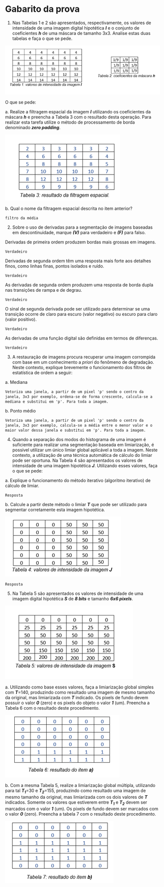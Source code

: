 # Gabarito da prova

1.  Nas Tabelas 1 e 2 são apresentados, respectivamente, os valores de intensidade de uma imagem digital hipotética **_I_** e o conjunto de coeficientes **_h_** de uma máscara de tamanho 3x3. Analise estas duas tabelas e faça o que se pede.

![Figura 1 da questão 1](https://github.com/talissonavila/IFCEMaracanau/blob/main/Ciencia_da_Computacao/Processamento_Digital_de_Imagens/2023_1/Avaliacao_2/imagens/pdi_2023_1_av2_pergunta_1_i.PNG)

O que se pede:

a.  Realize a filtragem espacial da imagem **_I_** utilizando os coeficientes da máscara **_h_** e preencha a Tabela 3 com o resultado desta operação. Para realizar esta tarefa utilize o método de processamento de borda denominado **_zero padding_**.

![Resposta da questão 1 item a](https://github.com/talissonavila/IFCEMaracanau/blob/main/Ciencia_da_Computacao/Processamento_Digital_de_Imagens/2023_1/Avaliacao_2/imagens/pdi_2023_1_av2_resposta_1_i.PNG)

b. Qual o nome da filtragem espacial descrita no item anterior?

    filtro da média

2.  Sobre o uso de derivadas para a segmentação de imagens baseadas em descontinuidade, marque **_(V)_** para verdadeiro e **_(F)_** para falso.

Derivadas de primeira ordem produzem bordas mais grossas em imagens.

    Verdadeiro

Derivadas de segunda ordem têm uma resposta mais forte aos detalhes finos, como linhas finas, pontos isolados e ruído.

    Verdadeiro

As derivadas de segunda ordem produzem uma resposta de borda dupla nas transições de rampa e de degrau.

    Verdadeiro

O sinal de segunda derivada pode ser utilizado para determinar se uma transição ocorre de claro para escuro (valor negativo) ou escuro para claro (valor positivo).

    Verdadeiro

As derivadas de uma função digital são definidas em termos de diferenças.

    Verdadeiro

3.  A restauração de imagens procura recuperar uma imagem corrompida com base em um conhecimento a *priori* do fenômeno de degradação. Neste contexto, explique brevemente o funcionamento dos filtros de estatística de ordem a seguir:

a.  Mediana

    Vetoriza uma janela, a partir de um pixel 'p' sendo o centro da janela, 3x3 por exemplo, ordena-se de forma crescente, calcula-se a mediana e substitui em 'p'. Para toda a imagem.

b. Ponto médio

    Vetoriza uma janela, a partir de um pixel 'p' sendo o centro da janela, 3x3 por exemplo, calcula-se a média entre o menor valor e o maior valor dessa janela e substitui em 'p'. Para toda a imagem.

4. Quando a separação dos modos do histograma de uma imagem é suficiente para realizar uma segmentação baseada em limiarização, é possível utilizar um único limiar global aplicável a toda a imagem. Neste contexto, a utilização de uma técnica automática de cálculo do limiar pode ser oportuna. Na Tabela 4 são apresentados os valores de intensidade de uma imagem hipotética **_J_**. Utilizando esses valores, faça o que se pede:

a. Explique o funcionamento do método iterativo (algoritmo iterativo) de cálculo de limiar.

    Resposta

b. Calcule a partir deste método o limiar **_T_** que pode ser utilizado para segmentar corretamente esta imagem hipotética.

![Figura 1 da questão 4](https://github.com/talissonavila/IFCEMaracanau/blob/main/Ciencia_da_Computacao/Processamento_Digital_de_Imagens/2023_1/Avaliacao_2/imagens/pdi_2023_1_av2_pergunta_4_i.PNG)

    Resposta

5. Na Tabela 5 são apresentados os valores de intensidade de uma imagem digital hipotética **_S_** de **_8 bits_** e tamanho **_6x6 pixels_**.

![Figura 1 da questão 5](https://github.com/talissonavila/IFCEMaracanau/blob/main/Ciencia_da_Computacao/Processamento_Digital_de_Imagens/2023_1/Avaliacao_2/imagens/pdi_2023_1_av2_pergunta_5_i.PNG)

a. Utilizando como base esses valores, faça a limiarização global simples com **_T_**=140, produzindo como resultado uma imagem de mesmo tamanho da original, mas limiarizada com **_T_** indicado. Os pixels de fundo devem possuir o valor **_0_** (zero) e os pixels do objeto o valor **_1_** (um). Preencha a Tabela 6 com o resultado deste procedimento.

![Respsta da questão 5 item a](https://github.com/talissonavila/IFCEMaracanau/blob/main/Ciencia_da_Computacao/Processamento_Digital_de_Imagens/2023_1/Avaliacao_2/imagens/pdi_2023_1_av2_resposta_6_item_a_i.PNG)

b. Com a mesma Tabela 5, realize a limiarização global múltipla, utilizando para tal **_T<sub>1</sub>_**=30 e **_T<sub>2</sub>_**=155, produzindo como resultado uma imagem de mesmo tamanho da original, mas limiarizada com os dois valores de **_T_** indicados. Somente os valores que estiverem entre **_T<sub>1</sub>_** e **_T<sub>2</sub>_** devem ser marcados com o valor **_1_** (um). Os pixels de fundo devem ser marcados com o valor **_0_** (zero). Preencha a tabela 7 com o resultado deste procedimento.

![Resposta da questão 5 item b](https://github.com/talissonavila/IFCEMaracanau/blob/main/Ciencia_da_Computacao/Processamento_Digital_de_Imagens/2023_1/Avaliacao_2/imagens/pdi_2023_1_av2_resposta_6_item_b_i.PNG)